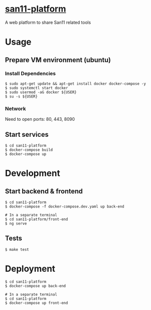 # [san11-platform](https://san11pk.org)
A web platform to share San11 related tools

# Usage

## Prepare VM environment (ubuntu)

### Install Dependencies
```
$ sudo apt-get update && apt-get install docker docker-compose -y
$ sudo systemctl start docker
$ sudo usermod -aG docker ${USER}
$ su -s ${USER}
```

### Network
Need to open ports: 80, 443, 8090

## Start services
```
$ cd san11-platform
$ docker-compose build
$ docker-compose up
```

# Development

## Start backend & frontend
```
$ cd san11-platform
$ docker-compose -f docker-compose.dev.yaml up back-end

# In a separate terminal
$ cd san11-platform/front-end
$ ng serve
```

## Tests
```
$ make test
```

# Deployment
```
$ cd san11-platform
$ docker-compose up back-end

# In a separate terminal
$ cd san11-platform
$ docker-compose up front-end
```